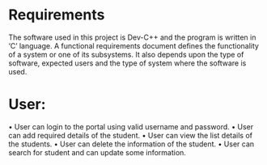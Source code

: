 # Requirements
The software used in this project is Dev-C++ and the program is written in ‘C’ language.
A functional requirements document defines the functionality of a system or one of its subsystems. It also depends upon the type of software, expected users and the type of system where the software is used.
    
# User:
•	 User can login to the portal using valid username and password.
•	 User can add required details of the student.
•	 User can view the list details of the students.
•	 User can delete the information of the student.
•	 User can search for student and can update some information.

